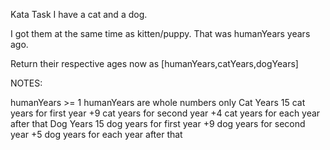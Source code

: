 Kata Task
I have a cat and a dog.

I got them at the same time as kitten/puppy. That was humanYears years ago.

Return their respective ages now as [humanYears,catYears,dogYears]

NOTES:

humanYears >= 1
humanYears are whole numbers only
Cat Years
    15 cat years for first year
    +9 cat years for second year
    +4 cat years for each year after that
Dog Years
    15 dog years for first year
    +9 dog years for second year
    +5 dog years for each year after that
